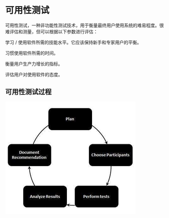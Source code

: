 # 可用性测试

可用性测试，一种非功能性测试技术，用于衡量最终用户使用系统的难易程度。很难评估和测量，但可以根据以下参数进行评估：

学习 / 使用软件所需的技能水平。它应该保持新手和专家用户的平衡。

习惯使用软件所需的时间。

衡量用户生产力增长的指标。

评估用户对使用软件的态度。

## 可用性测试过程

![测试生命周期中的可用性测试过程](../screenshot/2019-05-30-17-09-35.png)
